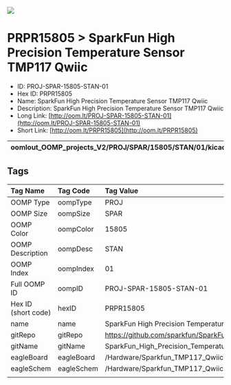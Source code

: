 


  
![][im]
# PRPR15805 > SparkFun High Precision Temperature Sensor TMP117 Qwiic

- ID: PROJ-SPAR-15805-STAN-01
- Hex ID: PRPR15805
- Name: SparkFun High Precision Temperature Sensor TMP117 Qwiic
- Description: SparkFun High Precision Temperature Sensor TMP117 Qwiic
- Long Link: [http://oom.lt/PROJ-SPAR-15805-STAN-01](http://oom.lt/PROJ-SPAR-15805-STAN-01)
- Short Link: [http://oom.lt/PRPR15805](http://oom.lt/PRPR15805)
  

|oomlout_OOMP_projects_V2/PROJ/SPAR/15805/STAN/01/kicadPcb3dFront.png|oomlout_OOMP_projects_V2/PROJ/SPAR/15805/STAN/01/kicadPcb3dBack.png|oomlout_OOMP_projects_V2/PROJ/SPAR/15805/STAN/01/kicadPcb3d.png||
| :---: | :---: | :---: | :---: |

## Tags
  

|Tag Name|Tag Code|Tag Value|
| :--- | :--- | :--- |
|OOMP Type|oompType|PROJ|
|OOMP Size|oompSize|SPAR|
|OOMP Color|oompColor|15805|
|OOMP Description|oompDesc|STAN|
|OOMP Index|oompIndex|01|
|Full OOMP ID|oompID|PROJ-SPAR-15805-STAN-01|
|Hex ID (short code)|hexID|PRPR15805|
|name|name|SparkFun High Precision Temperature Sensor TMP117 Qwiic|
|gitRepo|gitRepo|https://github.com/sparkfun/SparkFun_High_Precision_Temperature_Sensor_TMP117_Qwiic|
|gitName|gitName|SparkFun_High_Precision_Temperature_Sensor_TMP117_Qwiic|
|eagleBoard|eagleBoard|/Hardware/Sparkfun_TMP117_Qwiic.brd|
|eagleSchem|eagleSchem|/Hardware/Sparkfun_TMP117_Qwiic.sch|
||||



[im]: PROJ/SPAR/15805/STAN/01/kicadPcb3d_450.png
